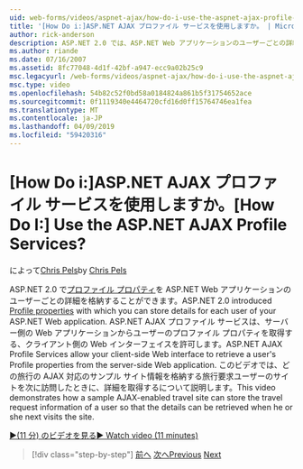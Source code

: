 ```yaml
---
uid: web-forms/videos/aspnet-ajax/how-do-i-use-the-aspnet-ajax-profile-services
title: '[How Do i:]ASP.NET AJAX プロファイル サービスを使用しますか。 | Microsoft Docs'
author: rick-anderson
description: ASP.NET 2.0 では、ASP.NET Web アプリケーションのユーザーごとの詳細を格納する、プロファイルのプロパティが導入されました。 ASP.NET AJAX プロファイル サービスを許可しています.
ms.author: riande
ms.date: 07/16/2007
ms.assetid: 8fc77048-4d1f-42bf-a947-ecc9a02b25c9
msc.legacyurl: /web-forms/videos/aspnet-ajax/how-do-i-use-the-aspnet-ajax-profile-services
msc.type: video
ms.openlocfilehash: 54b82c52f0bd58a0184824a861b5f31754652ace
ms.sourcegitcommit: 0f1119340e4464720cfd16d0ff15764746ea1fea
ms.translationtype: MT
ms.contentlocale: ja-JP
ms.lasthandoff: 04/09/2019
ms.locfileid: "59420316"
---
```

# <a name="how-do-i-use-the-aspnet-ajax-profile-services"></a><span data-ttu-id="6be80-105">[How Do i:]ASP.NET AJAX プロファイル サービスを使用しますか。</span><span class="sxs-lookup"><span data-stu-id="6be80-105">[How Do I:] Use the ASP.NET AJAX Profile Services?</span></span>

<span data-ttu-id="6be80-106">によって[Chris Pels](https://twitter.com/chrispels)</span><span class="sxs-lookup"><span data-stu-id="6be80-106">by [Chris Pels](https://twitter.com/chrispels)</span></span>

<span data-ttu-id="6be80-107">ASP.NET 2.0 で[プロファイル プロパティ](https://msdn.microsoft.com/library/at64shx3.aspx)を ASP.NET Web アプリケーションのユーザーごとの詳細を格納することができます。</span><span class="sxs-lookup"><span data-stu-id="6be80-107">ASP.NET 2.0 introduced [Profile properties](https://msdn.microsoft.com/library/at64shx3.aspx) with which you can store details for each user of your ASP.NET Web application.</span></span> <span data-ttu-id="6be80-108">ASP.NET AJAX プロファイル サービスは、サーバー側の Web アプリケーションからユーザーのプロファイル プロパティを取得する、クライアント側の Web インターフェイスを許可します。</span><span class="sxs-lookup"><span data-stu-id="6be80-108">ASP.NET AJAX Profile Services allow your client-side Web interface to retrieve a user's Profile properties from the server-side Web application.</span></span> <span data-ttu-id="6be80-109">このビデオでは、どの旅行の AJAX 対応のサンプル サイト情報を格納する旅行要求ユーザーのサイトを次に訪問したときに、詳細を取得するについて説明します。</span><span class="sxs-lookup"><span data-stu-id="6be80-109">This video demonstrates how a sample AJAX-enabled travel site can store the travel request information of a user so that the details can be retrieved when he or she next visits the site.</span></span>

[<span data-ttu-id="6be80-110">&#9654;(11 分) のビデオを見る</span><span class="sxs-lookup"><span data-stu-id="6be80-110">&#9654; Watch video (11 minutes)</span></span>](https://channel9.msdn.com/Blogs/ASP-NET-Site-Videos/how-do-i-use-the-aspnet-ajax-profile-services)

> [!div class="step-by-step"]
> <span data-ttu-id="6be80-111">[前へ](how-do-i-use-other-javascript-user-interface-libraries-with-aspnet-ajax.md)
> [次へ](how-do-i-debug-aspnet-ajax-applications-using-visual-studio-2005.md)</span><span class="sxs-lookup"><span data-stu-id="6be80-111">[Previous](how-do-i-use-other-javascript-user-interface-libraries-with-aspnet-ajax.md)
[Next](how-do-i-debug-aspnet-ajax-applications-using-visual-studio-2005.md)</span></span>
